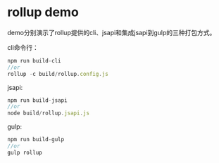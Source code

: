 # rollup demo
demo分别演示了rollup提供的cli、jsapi和集成jsapi到gulp的三种打包方式。

cli命令行：

```js
npm run build-cli
//or
rollup -c build/rollup.config.js
```

jsapi:

```js
npm run build-jsapi
//or
node build/rollup.jsapi.js
```

gulp:

```js
npm run build-gulp
//or
gulp rollup
```
